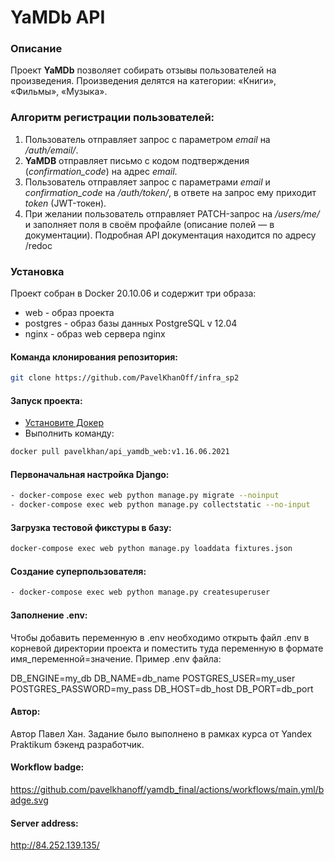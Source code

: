 # YaMDb API
### Описание
Проект **YaMDb** позволяет собирать отзывы пользователей на произведения. Произведения делятся на категории: «Книги», «Фильмы», «Музыка».
### Алгоритм регистрации пользователей:
1. Пользователь отправляет запрос с параметром *email* на */auth/email/*.
2. **YaMDB** отправляет письмо с кодом подтверждения (*confirmation_code*) на адрес *email*.
3. Пользователь отправляет запрос с параметрами *email* и *confirmation_code* на */auth/token/*, в ответе на запрос ему приходит *token* (JWT-токен).
4. При желании пользователь отправляет PATCH-запрос на */users/me/* и заполняет поля в своём профайле (описание полей — в документации).
Подробная API документация находится по адресу /redoc
### Установка
Проект собран в Docker 20.10.06 и содержит три образа:
- web - образ проекта
- postgres - образ базы данных PostgreSQL v 12.04
- nginx - образ web сервера nginx
#### Команда клонирования репозитория:
```bash
git clone https://github.com/PavelKhanOff/infra_sp2
```
#### Запуск проекта:
- [Установите Докер](https://docs.docker.com/engine/install/)
- Выполнить команду: 
```bash
docker pull pavelkhan/api_yamdb_web:v1.16.06.2021
```
#### Первоначальная настройка Django:
```bash
- docker-compose exec web python manage.py migrate --noinput
- docker-compose exec web python manage.py collectstatic --no-input
```
#### Загрузка тестовой фикстуры в базу:
```bash
docker-compose exec web python manage.py loaddata fixtures.json
```
#### Создание суперпользователя:
```bash
- docker-compose exec web python manage.py createsuperuser
```
#### Заполнение .env:
Чтобы добавить переменную в .env необходимо открыть файл .env в корневой директории проекта и поместить туда переменную в формате имя_переменной=значение.
Пример .env файла:

DB_ENGINE=my_db
DB_NAME=db_name
POSTGRES_USER=my_user
POSTGRES_PASSWORD=my_pass
DB_HOST=db_host
DB_PORT=db_port

#### Автор:
Автор Павел Хан. Задание было выполнено в рамках курса от Yandex Praktikum бэкенд разработчик.
#### Workflow badge:
https://github.com/pavelkhanoff/yamdb_final/actions/workflows/main.yml/badge.svg
#### Server address:
http://84.252.139.135/

